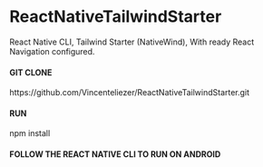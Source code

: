 # ReactNativeTailwindStarter
 React Native CLI, Tailwind Starter (NativeWind), With ready React Navigation configured.
<h4>GIT CLONE</h4>
 https://github.com/Vincenteliezer/ReactNativeTailwindStarter.git
<h4>RUN</h4>
<p>npm install</p>
<h4>FOLLOW THE REACT NATIVE CLI TO RUN ON ANDROID</h4>
